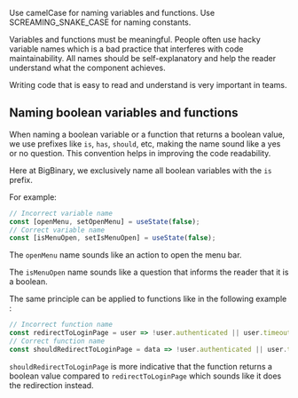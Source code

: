 Use camelCase for naming variables and functions.
Use SCREAMING_SNAKE_CASE for naming constants.

Variables and functions must be meaningful. People often use hacky variable names which is a bad practice that interferes with code maintainability. All names should be self-explanatory and help the reader understand what the component achieves.

Writing code that is easy to read and understand is very important in teams.

## Naming boolean variables and functions

When naming a boolean variable or a function that returns a boolean value, we use prefixes like `is`, `has`, `should`, etc, making the name sound like a yes or no question. This convention helps in improving the code readability.

Here at BigBinary, we exclusively name all boolean variables with the `is` prefix.

For example:

```js
// Incorrect variable name
const [openMenu, setOpenMenu] = useState(false);
// Correct variable name
const [isMenuOpen, setIsMenuOpen] = useState(false);
```

The `openMenu` name sounds like an action to open the menu bar.

The `isMenuOpen` name sounds like a question that informs the reader that it is a boolean.

The same principle can be applied to functions like in the following example :

```js
// Incorrect function name
const redirectToLoginPage = user => !user.authenticated || user.timeout
// Correct function name
const shouldRedirectToLoginPage = data => !user.authenticated || user.timeout
```

`shouldRedirectToLoginPage` is more indicative that the function returns a boolean value compared to `redirectToLoginPage` which sounds like it does the redirection instead.